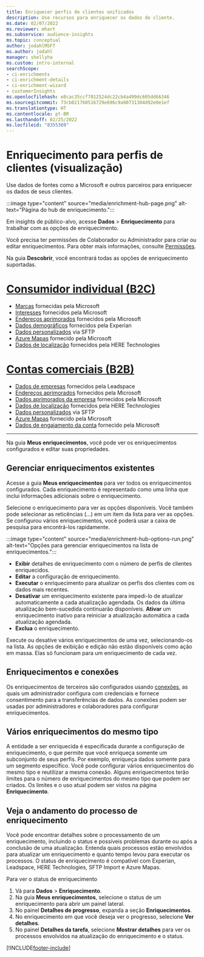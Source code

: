 ```yaml
---
title: Enriquecer perfis de clientes unificados
description: Use recursos para enriquecer os dados do cliente.
ms.date: 02/07/2022
ms.reviewer: mhart
ms.subservice: audience-insights
ms.topic: conceptual
author: jodahlMSFT
ms.author: jodahl
manager: shellyha
ms.custom: intro-internal
searchScope:
- ci-enrichments
- ci-enrichment-details
- ci-enrichment-wizard
- customerInsights
ms.openlocfilehash: e8cac35ccf7012524dc22cb4a499dc605dd66346
ms.sourcegitcommit: 73cb021760516729e696c9a90731304d92e0e1ef
ms.translationtype: HT
ms.contentlocale: pt-BR
ms.lasthandoff: 02/25/2022
ms.locfileid: "8355369"
---
```

# <a name="enrichment-for-customer-profiles-preview"></a>Enriquecimento para perfis de clientes (visualização)

Use dados de fontes como a Microsoft e outros parceiros para enriquecer os dados de seus clientes.

:::image type="content" source="media/enrichment-hub-page.png" alt-text="Página do hub de enriquecimento.":::

Em insights de público-alvo, acesse **Dados** > **Enriquecimento** para trabalhar com as opções de enriquecimento.  

Você precisa ter permissões de Colaborador ou Administrador para criar ou editar enriquecimentos. Para obter mais informações, consulte [Permissões](permissions.md).

Na guia **Descobrir**, você encontrará todas as opções de enriquecimento suportadas.

# <a name="individual-consumers-b-to-c"></a>[Consumidor individual (B2C)](#tab/b2c)

- [Marcas](enrichment-microsoft.md) fornecidas pela Microsoft
- [Interesses](enrichment-microsoft.md) fornecidos pela Microsoft
- [Endereços aprimorados](enrichment-enhanced-addresses.md) fornecidos pela Microsoft 
- [Dados demográficos](enrichment-experian.md) fornecidos pela Experian
- [Dados personalizados](enrichment-SFTP-custom-import.md) via SFTP 
- [Azure Mapas](enrichment-azure-maps.md) fornecido pela Microsoft
- [Dados de localização](enrichment-here.md) fornecidos pela HERE Technologies 

# <a name="business-accounts-b-to-b"></a>[Contas comerciais (B2B)](#tab/b2b)

- [Dados de empresas](enrichment-leadspace.md) fornecidos pela Leadspace
- [Endereços aprimorados](enrichment-enhanced-addresses.md) fornecidos pela Microsoft 
- [Dados aprimorados da empresa](enrichment-enhanced-company-data.md) fornecidos pela Microsoft
- [Dados de localização](enrichment-here.md) fornecidos pela HERE Technologies 
- [Dados personalizados](enrichment-SFTP-custom-import.md) via SFTP 
- [Azure Mapas](enrichment-azure-maps.md) fornecido pela Microsoft
- [Dados de engajamento da conta](enrichment-office.md) fornecido pela Microsoft

---

Na guia **Meus enriquecimentos**, você pode ver os enriquecimentos configurados e editar suas propriedades.

## <a name="manage-existing-enrichments"></a>Gerenciar enriquecimentos existentes

Acesse a guia **Meus enriquecimentos** para ver todos os enriquecimentos configurados. Cada enriquecimento é representado como uma linha que inclui informações adicionais sobre o enriquecimento.

Selecione o enriquecimento para ver as opções disponíveis. Você também pode selecionar as reticências (...) em um item da lista para ver as opções. Se configurou vários enriquecimentos, você poderá usar a caixa de pesquisa para encontrá-los rapidamente.

:::image type="content" source="media/enrichment-hub-options-run.png" alt-text="Opções para gerenciar enriquecimentos na lista de enriquecimentos.":::

- **Exibir** detalhes de enriquecimento com o número de perfis de clientes enriquecidos.
- **Editar** a configuração de enriquecimento.
- **Executar** o enriquecimento para atualizar os perfis dos clientes com os dados mais recentes.
- **Desativar** um enriquecimento existente para impedi-lo de atualizar automaticamente a cada atualização agendada. Os dados da última atualização bem-sucedida continuarão disponíveis. **Ativar** um enriquecimento inativo para reiniciar a atualização automática a cada atualização agendada.
- **Exclua** o enriquecimento.

Execute ou desative vários enriquecimentos de uma vez, selecionando-os na lista. As opções de exibição e edição não estão disponíveis como ação em massa. Elas só funcionam para um enriquecimento de cada vez.

## <a name="enrichments-and-connections"></a>Enriquecimentos e conexões

Os enriquecimentos de terceiros são configurados usando [conexões](connections.md), as quais um administrador configura com credenciais e fornece consentimento para a transferências de dados. As conexões podem ser usadas por administradores e colaboradores para configurar enriquecimentos.  

## <a name="multiple-enrichments-of-the-same-type"></a>Vários enriquecimentos do mesmo tipo

A entidade a ser enriquecida é especificada durante a configuração de enriquecimento, o que permite que você enriqueça somente um subconjunto de seus perfis. Por exemplo, enriqueça dados somente para um segmento específico. Você pode configurar vários enriquecimentos do mesmo tipo e reutilizar a mesma conexão. Alguns enriquecimentos terão limites para o número de enriquecimentos do mesmo tipo que podem ser criados. Os limites e o uso atual podem ser vistos na página **Enriquecimento**.

## <a name="see-the-progress-of-the-enrichment-process"></a>Veja o andamento do processo de enriquecimento

Você pode encontrar detalhes sobre o processamento de um enriquecimento, incluindo o status e possíveis problemas durante ou após a conclusão de uma atualização. Entenda quais processos estão envolvidos para atualizar um enriquecimento e quanto tempo levou para executar os processos. O status de enriquecimento é compatível com Experian, Leadspace, HERE Technologies, SFTP Import e Azure Mapas.

Para ver o status de enriquecimento

1. Vá para **Dados** > **Enriquecimento**. 
1. Na guia **Meus enriquecimentos**, selecione o status de um enriquecimento para abrir um painel lateral. 
1. No painel **Detalhes de progresso**, expanda a seção **Enriquecimentos**. 
1. No enriquecimento em que você deseja ver o progresso, selecione **Ver detalhes**. 
1. No painel **Detalhes da tarefa**, selecione **Mostrar detalhes** para ver os processos envolvidos na atualização do enriquecimento e o status. 

[!INCLUDE[footer-include](../includes/footer-banner.md)]
